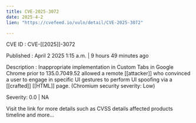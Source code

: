 ```yaml
---
title: CVE-2025-3072
date: 2025-4-2
lien: "https://cvefeed.io/vuln/detail/CVE-2025-3072"

---
```


CVE ID : CVE-[[2025]]-3072

Published :  April 2
2025
1:15 a.m. | 9 hours
49 minutes ago

Description : Inappropriate implementation in Custom Tabs in Google Chrome prior to 135.0.7049.52 allowed a remote  [[attacker]] who convinced a user to engage in specific UI gestures to perform UI spoofing via a  [[crafted]]  [[HTML]] page. (Chromium security severity: Low)

Severity: 0.0 | NA

Visit the link for more details
such as CVSS details
affected products
timeline
and more...
